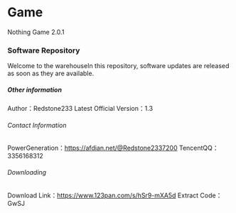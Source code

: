 # Game
Nothing Game 2.0.1

### Software Repository
Welcome to the warehouseIn this repository, software updates are released as soon as they are available.

##### Other information
Author：Redstone233
Latest Official Version：1.3

###### Contact Information
PowerGeneration：https://afdian.net/@Redstone2337200
TencentQQ：3356168312

###### Downloading
Download Link：https://www.123pan.com/s/hSr9-mXA5d  Extract Code：GwSJ

